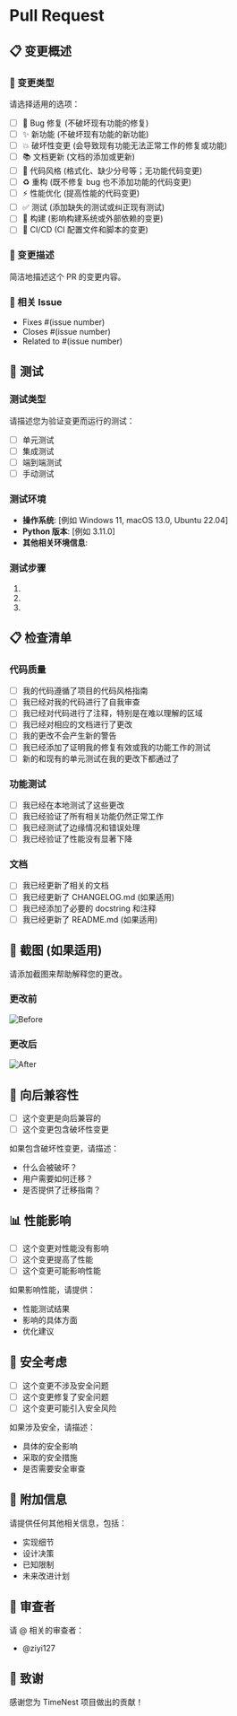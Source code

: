 # Pull Request

## 📋 变更概述

### 🎯 变更类型
请选择适用的选项：

- [ ] 🐛 Bug 修复 (不破坏现有功能的修复)
- [ ] ✨ 新功能 (不破坏现有功能的新功能)
- [ ] 💥 破坏性变更 (会导致现有功能无法正常工作的修复或功能)
- [ ] 📚 文档更新 (文档的添加或更新)
- [ ] 🎨 代码风格 (格式化、缺少分号等；无功能代码变更)
- [ ] ♻️ 重构 (既不修复 bug 也不添加功能的代码变更)
- [ ] ⚡ 性能优化 (提高性能的代码变更)
- [ ] ✅ 测试 (添加缺失的测试或纠正现有测试)
- [ ] 🔧 构建 (影响构建系统或外部依赖的变更)
- [ ] 👷 CI/CD (CI 配置文件和脚本的变更)

### 📝 变更描述

简洁地描述这个 PR 的变更内容。

### 🔗 相关 Issue

- Fixes #(issue number)
- Closes #(issue number)
- Related to #(issue number)

## 🧪 测试

### 测试类型
请描述您为验证变更而运行的测试：

- [ ] 单元测试
- [ ] 集成测试
- [ ] 端到端测试
- [ ] 手动测试

### 测试环境
- **操作系统**: [例如 Windows 11, macOS 13.0, Ubuntu 22.04]
- **Python 版本**: [例如 3.11.0]
- **其他相关环境信息**:

### 测试步骤
1. 
2. 
3. 

## 📋 检查清单

### 代码质量
- [ ] 我的代码遵循了项目的代码风格指南
- [ ] 我已经对我的代码进行了自我审查
- [ ] 我已经对代码进行了注释，特别是在难以理解的区域
- [ ] 我已经对相应的文档进行了更改
- [ ] 我的更改不会产生新的警告
- [ ] 我已经添加了证明我的修复有效或我的功能工作的测试
- [ ] 新的和现有的单元测试在我的更改下都通过了

### 功能测试
- [ ] 我已经在本地测试了这些更改
- [ ] 我已经验证了所有相关功能仍然正常工作
- [ ] 我已经测试了边缘情况和错误处理
- [ ] 我已经验证了性能没有显著下降

### 文档
- [ ] 我已经更新了相关的文档
- [ ] 我已经更新了 CHANGELOG.md (如果适用)
- [ ] 我已经添加了必要的 docstring 和注释
- [ ] 我已经更新了 README.md (如果适用)

## 📸 截图 (如果适用)

请添加截图来帮助解释您的更改。

### 更改前
![Before](url)

### 更改后  
![After](url)

## 🔄 向后兼容性

- [ ] 这个变更是向后兼容的
- [ ] 这个变更包含破坏性变更

如果包含破坏性变更，请描述：
- 什么会被破坏？
- 用户需要如何迁移？
- 是否提供了迁移指南？

## 📊 性能影响

- [ ] 这个变更对性能没有影响
- [ ] 这个变更提高了性能
- [ ] 这个变更可能影响性能

如果影响性能，请提供：
- 性能测试结果
- 影响的具体方面
- 优化建议

## 🔐 安全考虑

- [ ] 这个变更不涉及安全问题
- [ ] 这个变更修复了安全问题
- [ ] 这个变更可能引入安全风险

如果涉及安全，请描述：
- 具体的安全影响
- 采取的安全措施
- 是否需要安全审查

## 📝 附加信息

请提供任何其他相关信息，包括：
- 实现细节
- 设计决策
- 已知限制
- 未来改进计划

## 👥 审查者

请 @ 相关的审查者：
- @ziyi127

## 🙏 致谢

感谢您为 TimeNest 项目做出的贡献！

